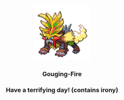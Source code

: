 <p align="center">
    <img src="https://raw.githubusercontent.com/PokeAPI/sprites/master/sprites/pokemon/1020.png" width="150" height="150">
</p>
<h3 align="center"> <b>Gouging-Fire</b></h3>
<h3 align="center">Have a terrifying day! (contains irony)</h3>
